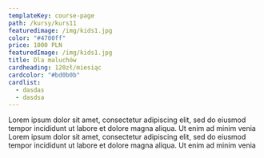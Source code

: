 ```yaml
---
templateKey: course-page
path: /kursy/kurs11
featuredimage: /img/kids1.jpg
color: "#4700ff"
price: 1000 PLN
featuredImage: /img/kids1.jpg
title: Dla maluchów
cardheading: 120zł/miesiąc
cardcolor: "#bd0b0b"
cardlist:
  - dasdas
  - dasdsa
---
```

Lorem ipsum dolor sit amet, consectetur adipiscing elit, sed do eiusmod tempor incididunt ut labore et dolore magna aliqua. Ut enim ad minim venia Lorem ipsum dolor sit amet, consectetur adipiscing elit, sed do eiusmod tempor incididunt ut labore et dolore magna aliqua. Ut enim ad minim venia